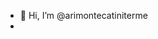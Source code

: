 - 👋 Hi, I’m @arimontecatiniterme
- 
<!---
arimontecatiniterme/arimontecatiniterme is a ✨ special ✨ repository because its `README.md` (this file) appears on your GitHub profile.
You can click the Preview link to take a look at your changes.
--->
